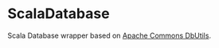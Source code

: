 ScalaDatabase
=============

Scala Database wrapper based on [Apache Commons DbUtils](http://commons.apache.org/proper/commons-dbutils/).
